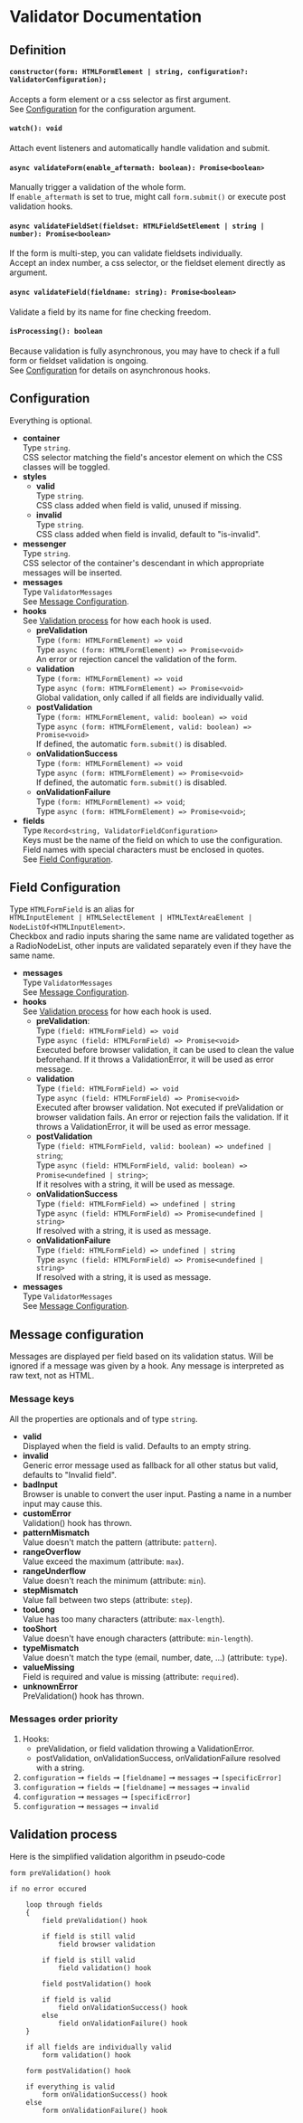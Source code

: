 # Validator Documentation

## Definition

#### `constructor(form: HTMLFormElement | string, configuration?: ValidatorConfiguration);`

Accepts a form element or a css selector as first argument.<br />
See [Configuration](#configuration) for the configuration argument.

#### `watch(): void`

Attach event listeners and automatically handle validation and submit.

#### `async validateForm(enable_aftermath: boolean): Promise<boolean>`

Manually trigger a validation of the whole form.<br />
If `enable_aftermath` is set to true, might call `form.submit()` or execute post validation hooks.

####  `async validateFieldSet(fieldset: HTMLFieldSetElement | string | number): Promise<boolean>`

If the form is multi-step, you can validate fieldsets individually.<br />
Accept an index number, a css selector, or the fieldset element directly as argument.

#### `async validateField(fieldname: string): Promise<boolean>`

Validate a field by its name for fine checking freedom.

#### `isProcessing(): boolean`

Because validation is fully asynchronous, you may have to check if a full form or fieldset validation is ongoing.<br />
See [Configuration](#configuration) for details on asynchronous hooks.

## Configuration

Everything is optional.

- **container**<br />
	Type `string`.<br />
	CSS selector matching the field's ancestor element on which the CSS classes will be toggled.
- **styles**
	- **valid**<br />
		Type `string`.<br />
		CSS class added when field is valid, unused if missing.
	- **invalid**<br />
		Type `string`.<br />
		CSS class added when field is invalid, default to "is-invalid".
- **messenger**<br />
	Type `string`.<br />
	CSS selector of the container's descendant in which appropriate messages will be inserted.
- **messages**<br />
	Type `ValidatorMessages`<br />
	See [Message Configuration](#message-configuration).
- **hooks**<br />
	See [Validation process](#validation-process) for how each hook is used.
	- **preValidation**<br />
		Type `(form: HTMLFormElement) => void`<br />
		Type `async (form: HTMLFormElement) => Promise<void>`<br />
		An error or rejection cancel the validation of the form.
	- **validation**<br />
		Type `(form: HTMLFormElement) => void`<br />
		Type `async (form: HTMLFormElement) => Promise<void>`<br />
		Global validation, only called if all fields are individually valid.
	- **postValidation**<br />
		Type `(form: HTMLFormElement, valid: boolean) => void`<br />
		Type `async (form: HTMLFormElement, valid: boolean) => Promise<void>`<br />
		If defined, the automatic `form.submit()` is disabled.
	- **onValidationSuccess**<br />
		Type `(form: HTMLFormElement) => void`<br />
		Type `async (form: HTMLFormElement) => Promise<void>`<br />
		If defined, the automatic `form.submit()` is disabled.
	- **onValidationFailure**<br />
		Type `(form: HTMLFormElement) => void`;<br />
		Type `async (form: HTMLFormElement) => Promise<void>`;
- **fields**<br />
	Type `Record<string, ValidatorFieldConfiguration>`<br />
	Keys must be the name of the field on which to use the configuration.<br />
	Field names with special characters must be enclosed in quotes.<br />
	See [Field Configuration](#field-configuration).

## Field Configuration

Type `HTMLFormField` is an alias for<br />
`HTMLInputElement | HTMLSelectElement | HTMLTextAreaElement | NodeListOf<HTMLInputElement>`.<br />
Checkbox and radio inputs sharing the same name are validated together as a RadioNodeList, other inputs are validated separately even if they have the same name.

- **messages**<br />
	Type `ValidatorMessages`<br />
	See [Message Configuration](#message-configuration).
- **hooks**<br />
	See [Validation process](#validation-process) for how each hook is used.
	- **preValidation**:<br />
		Type `(field: HTMLFormField) => void`<br />
		Type `async (field: HTMLFormField) => Promise<void>`<br />
		Executed before browser validation, it can be used to clean the value beforehand.
		If it throws a ValidationError, it will be used as error message.
	- **validation**<br />
		Type `(field: HTMLFormField) => void`<br />
		Type `async (field: HTMLFormField) => Promise<void>`<br />
		Executed after browser validation. Not executed if preValidation or browser validation fails.
		An error or rejection fails the validation.
		If it throws a ValidationError, it will be used as error message.
	- **postValidation**<br />
		Type `(field: HTMLFormField, valid: boolean) => undefined | string`;<br />
		Type `async (field: HTMLFormField, valid: boolean) => Promise<undefined | string>`;<br />
		If it resolves with a string, it will be used as message.
	- **onValidationSuccess**<br />
		Type `(field: HTMLFormField) => undefined | string`<br />
		Type `async (field: HTMLFormField) => Promise<undefined | string>`<br />
		If resolved with a string, it is used as message.
	- **onValidationFailure**<br />
		Type `(field: HTMLFormField) => undefined | string`<br />
		Type `async (field: HTMLFormField) => Promise<undefined | string>`<br />
		If resolved with a string, it is used as message.
- **messages**<br />
	Type `ValidatorMessages`<br />
	See [Message Configuration](#message-configuration).

## Message configuration

Messages are displayed per field based on its validation status.
Will be ignored if a message was given by a hook.
Any message is interpreted as raw text, not as HTML.

### Message keys

All the properties are optionals and of type `string`.

- **valid**<br />
	Displayed when the field is valid. Defaults to an empty string.
- **invalid**<br />
	Generic error message used as fallback for all other status but valid, defaults to "Invalid field".
- **badInput**<br />
	Browser is unable to convert the user input. Pasting a name in a number input may cause this.
- **customError**<br />
	Validation() hook has thrown.
- **patternMismatch**<br />
	Value doesn't match the pattern (attribute: `pattern`).
- **rangeOverflow**<br />
	Value exceed the maximum (attribute: `max`).
- **rangeUnderflow**<br />
	Value doesn't reach the minimum (attribute: `min`).
- **stepMismatch**<br />
	Value fall between two steps (attribute: `step`).
- **tooLong**<br />
	Value has too many characters (attribute: `max-length`).
- **tooShort**<br />
	Value doesn't have enough characters (attribute: `min-length`).
- **typeMismatch**<br />
	Value doesn't match the type (email, number, date, ...) (attribute: `type`).
- **valueMissing**<br />
	Field is required and value is missing (attribute: `required`).
- **unknownError**<br />
	PreValidation() hook has thrown.

### Messages order priority

1. Hooks:
	- preValidation, or field validation throwing a ValidationError.
	- postValidation, onValidationSuccess, onValidationFailure resolved with a string.
1. `configuration` &#10142; `fields` &#10142; `[fieldname]` &#10142; `messages` &#10142; `[specificError]`
1. `configuration` &#10142; `fields` &#10142; `[fieldname]` &#10142; `messages` &#10142; `invalid`
1. `configuration` &#10142; `messages` &#10142; `[specificError]`
1. `configuration` &#10142; `messages` &#10142; `invalid`

## Validation process

Here is the simplified validation algorithm in pseudo-code

```
form preValidation() hook

if no error occured

	loop through fields
	{
		field preValidation() hook

		if field is still valid
			field browser validation

		if field is still valid
			field validation() hook

		field postValidation() hook

		if field is valid
			field onValidationSuccess() hook
		else
			field onValidationFailure() hook
	}

	if all fields are individually valid
		form validation() hook

	form postValidation() hook

	if everything is valid
		form onValidationSuccess() hook
	else
		form onValidationFailure() hook
```
